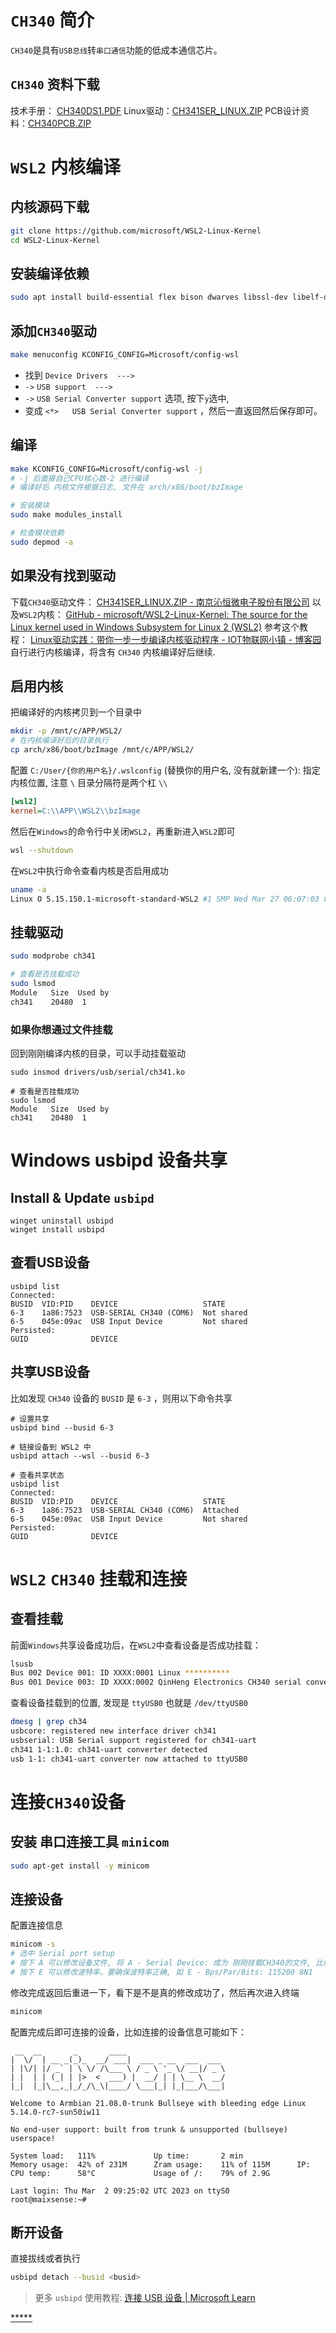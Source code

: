 # `CH340` 简介

`CH340`是具有`USB总线`转`串口通信`功能的低成本通信芯片。

## `CH340` 资料下载

技术手册： [CH340DS1.PDF](https://www.wch.cn/downloads/CH340DS1_PDF.html)
Linux驱动：[CH341SER\_LINUX.ZIP](https://www.wch.cn/download/CH341SER_LINUX_ZIP.html)
PCB设计资料：[CH340PCB.ZIP](https://www.wch.cn/downloads/CH340PCB_ZIP.html)


# `WSL2` 内核编译

## 内核源码下载

```bash
git clone https://github.com/microsoft/WSL2-Linux-Kernel
cd WSL2-Linux-Kernel
```

## 安装编译依赖

```bash
sudo apt install build-essential flex bison dwarves libssl-dev libelf-dev
```

## 添加`CH340`驱动

```bash
make menuconfig KCONFIG_CONFIG=Microsoft/config-wsl
```

* 找到 `Device Drivers  --->` 
* `->` `USB support  ---> ` 
* `->` `USB Serial Converter support` 选项, 按下`y`选中,
* 变成 `<*>   USB Serial Converter support` ，然后一直返回然后保存即可。


## 编译

```bash
make KCONFIG_CONFIG=Microsoft/config-wsl -j
# -j 后面接自己CPU核心数-2 进行编译
# 编译好后 内核文件根据日志, 文件在 arch/x86/boot/bzImage 

# 安装模块
sudo make modules_install

# 检查模块依赖
sudo depmod -a
```

## 如果没有找到驱动

下载`CH340`驱动文件： [CH341SER\_LINUX.ZIP - 南京沁恒微电子股份有限公司](https://www.wch.cn/download/CH341SER_LINUX_ZIP.html)
以及`WSL2`内核： [GitHub - microsoft/WSL2-Linux-Kernel: The source for the Linux kernel used in Windows Subsystem for Linux 2 (WSL2)](https://github.com/microsoft/WSL2-Linux-Kernel)
参考这个教程： [Linux驱动实践：带你一步一步编译内核驱动程序 - IOT物联网小镇 - 博客园](https://www.cnblogs.com/sewain/p/15565443.html)
自行进行内核编译，将含有 `CH340` 内核编译好后继续.

## 启用内核

把编译好的内核拷贝到一个目录中

```bash
mkdir -p /mnt/c/APP/WSL2/
# 在内核编译好后的目录执行
cp arch/x86/boot/bzImage /mnt/c/APP/WSL2/
```

配置 `C:/User/{你的用户名}/.wslconfig` (替换你的用户名, 没有就新建一个):
指定内核位置, 注意 `\` 目录分隔符是两个杠 `\\` 

```ini
[wsl2]
kernel=C:\\APP\\WSL2\\bzImage
```

然后在`Windows`的命令行中关闭`WSL2`，再重新进入`WSL2`即可

```bash
wsl --shutdown
```

在`WSL2`中执行命令查看内核是否启用成功
```bash
uname -a
Linux O 5.15.150.1-microsoft-standard-WSL2 #1 SMP Wed Mar 27 06:07:03 CST 2024 x86_64 x86_64 x86_64 GNU/Linux
```

## 挂载驱动

```bash
sudo modprobe ch341

# 查看是否挂载成功
sudo lsmod
Module   Size  Used by
ch341    20480  1  
```

### 如果你想通过文件挂载

回到刚刚编译内核的目录，可以手动挂载驱动

```shell
sudo insmod drivers/usb/serial/ch341.ko

# 查看是否挂载成功
sudo lsmod
Module   Size  Used by
ch341    20480  1  
```


# Windows usbipd 设备共享

## Install & Update `usbipd`

```shell
winget uninstall usbipd
winget install usbipd
```

## 查看USB设备

```shell
usbipd list
Connected:
BUSID  VID:PID    DEVICE                   STATE
6-3    1a86:7523  USB-SERIAL CH340 (COM6)  Not shared
6-5    045e:09ac  USB Input Device         Not shared
Persisted:
GUID              DEVICE
```

## 共享USB设备

比如发现 `CH340` 设备的 `BUSID` 是 `6-3` ，则用以下命令共享

```shell
# 设置共享
usbipd bind --busid 6-3 

# 链接设备到 WSL2 中
usbipd attach --wsl --busid 6-3 

# 查看共享状态
usbipd list
Connected:
BUSID  VID:PID    DEVICE                   STATE
6-3    1a86:7523  USB-SERIAL CH340 (COM6)  Attached
6-5    045e:09ac  USB Input Device         Not shared
Persisted:
GUID              DEVICE
```


# `WSL2` `CH340` 挂载和连接

## 查看挂载

前面`Windows`共享设备成功后，在`WSL2`中查看设备是否成功挂载：

```bash
lsusb
Bus 002 Device 001: ID XXXX:0001 Linux **********
Bus 001 Device 003: ID XXXX:0002 QinHeng Electronics CH340 serial converter
```

查看设备挂载到的位置, 发现是 `ttyUSB0` 也就是 `/dev/ttyUSB0`

```bash
dmesg | grep ch34
usbcore: registered new interface driver ch341
usbserial: USB Serial support registered for ch341-uart
ch341 1-1:1.0: ch341-uart converter detected
usb 1-1: ch341-uart converter now attached to ttyUSB0 
```


# 连接`CH340`设备

## 安装 串口连接工具 `minicom`

```bash
sudo apt-get install -y minicom
```

## 连接设备

配置连接信息

```bash
minicom -s
# 选中 Serial port setup
# 按下 A 可以修改设备文件, 将 A - Serial Device: 成为 刚刚挂载CH340的文件, 比如 /dev/ttyUSB0 , 记得点击保存
# 按下 E 可以修改波特率，要确保波特率正确, 如 E - Bps/Par/Bits: 115200 8N1 
```

修改完成返回后重进一下，看下是不是真的修改成功了，然后再次进入终端

```bash
minicom
```

配置完成后即可连接的设备，比如连接的设备信息可能如下：

```shell
 __  __       _       ____
|  \/  | __ _(_)_  __/ ___|  ___ _ __  ___  ___
| |\/| |/ _` | \ \/ /\___ \ / _ \ '_ \/ __|/ _ \
| |  | | (_| | |>  <  ___) |  __/ | | \__ \  __/
|_|  |_|\__,_|_/_/\_\|____/ \___|_| |_|___/\___|

Welcome to Armbian 21.08.0-trunk Bullseye with bleeding edge Linux 5.14.0-rc7-sun50iw11

No end-user support: built from trunk & unsupported (bullseye) userspace!

System load:   111%             Up time:       2 min
Memory usage:  42% of 231M      Zram usage:    11% of 115M      IP:
CPU temp:      58°C             Usage of /:    79% of 2.9G

Last login: Thu Mar  2 09:25:02 UTC 2023 on ttyS0  
root@maixsense:~# 
```


## 断开设备

直接拔线或者执行

```bash
usbipd detach --busid <busid>
```

> 更多 `usbipd` 使用教程: [连接 USB 设备 | Microsoft Learn](https://learn.microsoft.com/zh-cn/windows/wsl/connect-usb#attach-a-usb-device)


[*****](WB/Develop/Embedded/主从通信工具/主从通信工具.md)
